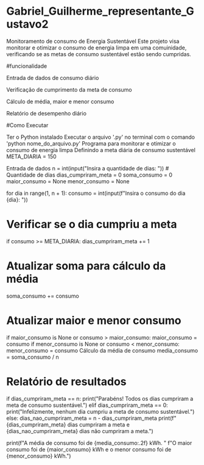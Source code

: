 # Gabriel_Guilherme_representante_Gustavo2

Monitoramento de consumo de Energia Sustentável
Este projeto visa monitorar e otimizar o consumo de energia limpa em uma comuinidade, verificando se as metas de consumo sustentável estão sendo cumpridas.

#funcionalidade

Entrada de dados de consumo diário

Verificação de cumprimento da meta de consumo

Cálculo de média, maior e menor consumo

Relatório de desempenho diário

#Como Executar

Ter o Python instalado
Executar o arquivo '.py' no terminal com o comando 'python nome_do_arquivo.py'
Programa para monitorar e otimizar o consumo de energia limpa
Definindo a meta diária de consumo sustentável
META_DIARIA = 150

Entrada de dados
n = int(input("Insira a quantidade de dias: ")) # Quantidade de dias dias_cumpriram_meta = 0 soma_consumo = 0 maior_consumo = None menor_consumo = None

for dia in range(1, n + 1): consumo = int(input(f"Insira o consumo do dia {dia}: "))

# Verificar se o dia cumpriu a meta
if consumo >= META_DIARIA:
    dias_cumpriram_meta += 1

# Atualizar soma para cálculo da média
soma_consumo += consumo

# Atualizar maior e menor consumo
if maior_consumo is None or consumo > maior_consumo:
    maior_consumo = consumo
if menor_consumo is None or consumo < menor_consumo:
    menor_consumo = consumo
Cálculo da média de consumo
media_consumo = soma_consumo / n

# Relatório de resultados
if dias_cumpriram_meta == n:
    print("Parabéns! Todos os dias cumpriram a meta de consumo sustentável.")
elif dias_cumpriram_meta == 0:
    print("Infelizmente, nenhum dia cumpriu a meta de consumo sustentável.")
else:
    dias_nao_cumpriram_meta = n - dias_cumpriram_meta
    print(f"{dias_cumpriram_meta} dias cumpriram a meta e {dias_nao_cumpriram_meta} dias não cumpriram a meta.")

print(f"A média de consumo foi de {media_consumo:.2f} kWh. "
      f"O maior consumo foi de {maior_consumo} kWh e o menor consumo foi de {menor_consumo} kWh.")
